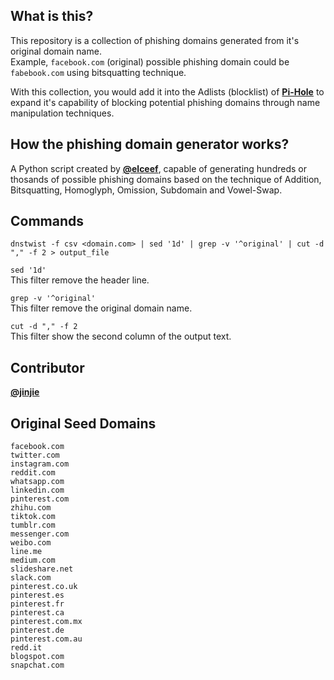 ## What is this?

This repository is a collection of phishing domains generated from it's original domain name. \
Example, `facebook.com` (original) possible phishing domain could be `fabebook.com` using bitsquatting technique.

With this collection, you would add it into the Adlists (blocklist) of [**Pi-Hole**](https://pi-hole.net/) to expand it's capability of blocking potential phishing domains through name manipulation techniques.

## How the phishing domain generator works?

A Python script created by [**@elceef**](https://github.com/elceef/dnstwist), capable of generating hundreds or thosands of possible phishing domains based on the technique of Addition, Bitsquatting, Homoglyph, Omission, Subdomain and Vowel-Swap.

## Commands

`dnstwist -f csv <domain.com> | sed '1d' | grep -v '^original' | cut -d "," -f 2 > output_file`

`sed '1d'` \
This filter remove the header line.

`grep -v '^original'` \
This filter remove the original domain name.

`cut -d "," -f 2` \
This filter show the second column of the output text.

## Contributor

[**@jinjie**](https://github.com/jinjie)

## Original Seed Domains

`facebook.com`\
`twitter.com`\
`instagram.com`\
`reddit.com`\
`whatsapp.com`\
`linkedin.com`\
`pinterest.com`\
`zhihu.com`\
`tiktok.com`\
`tumblr.com`\
`messenger.com`\
`weibo.com`\
`line.me`\
`medium.com`\
`slideshare.net`\
`slack.com`\
`pinterest.co.uk`\
`pinterest.es`\
`pinterest.fr`\
`pinterest.ca`\
`pinterest.com.mx`\
`pinterest.de`\
`pinterest.com.au`\
`redd.it`\
`blogspot.com`\
`snapchat.com`
